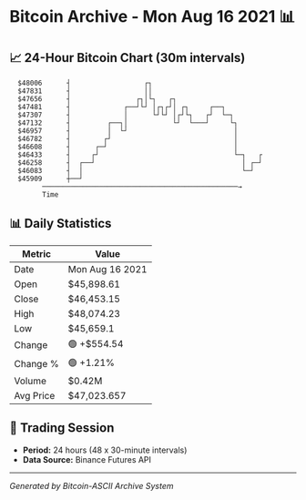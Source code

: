 # Bitcoin Archive - Mon Aug 16 2021 📊

## 📈 24-Hour Bitcoin Chart (30m intervals)

```
  $48006      ┤                  ┌┐                            
  $47831      ┤                  ││                            
  $47656      ┤                ┌┐│└┐   ┌┐                      
  $47481      ┤             ┌──┘└┘ │┌┐┌┘│ ┌┐     ┌──┐          
  $47307      ┤             │      └┘└┘ │┌┘└┐   ┌┘  └─┐        
  $47132      ┤         ┌──┐│           └┘  └───┘     └┐       
  $46957      ┤         │  └┘                          │       
  $46782      ┤        ┌┘                              │       
  $46608      ┤      ┌─┘                               │       
  $46433      ┤     ┌┘                                 └─┐   ┌ 
  $46258      ┤  ┌──┘                                    │ ┌─┘ 
  $46083      ┤  │                                       └─┘   
  $45909      ┼──┘                                             
        ────────────────────────────────────────────────→
        Time
```

## 📊 Daily Statistics

| Metric | Value |
|--------|-------|
| Date | Mon Aug 16 2021 |
| Open | $45,898.61 |
| Close | $46,453.15 |
| High | $48,074.23 |
| Low | $45,659.1 |
| Change | 🟢 +$554.54 |
| Change % | 🟢 +1.21% |
| Volume | $0.42M |
| Avg Price | $47,023.657 |

## 📅 Trading Session

- **Period:** 24 hours (48 x 30-minute intervals)
- **Data Source:** Binance Futures API

---
*Generated by Bitcoin-ASCII Archive System*
